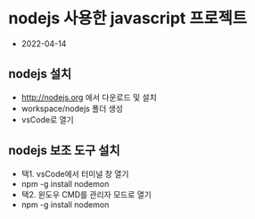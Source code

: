 # nodejs 사용한 javascript 프로젝트
* 2022-04-14

## nodejs 설치
- http://nodejs.org 에서 다운로드 및 설치
- workspace/nodejs 폴더 생성
- vsCode로 열기

## nodejs 보조 도구 설치
- 택1. vsCode에서 터미널 창 열기
-  npm -g install nodemon
- 택2. 윈도우 CMD를 관리자 모드로 열기
-  npm -g install nodemon